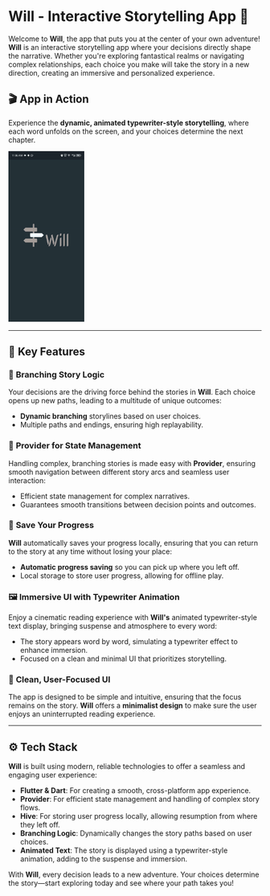 # **Will** - Interactive Storytelling App 📖

Welcome to **Will**, the app that puts you at the center of your own adventure! **Will** is an interactive storytelling app where your decisions directly shape the narrative. Whether you're exploring fantastical realms or navigating complex relationships, each choice you make will take the story in a new direction, creating an immersive and personalized experience.

## 🎬 **App in Action**

Experience the **dynamic, animated typewriter-style storytelling**, where each word unfolds on the screen, and your choices determine the next chapter.

<img src="shots/moving_will.gif" width="30%" height="30%">



---

## 🚀 **Key Features**

### 🧠 **Branching Story Logic**
Your decisions are the driving force behind the stories in **Will**. Each choice opens up new paths, leading to a multitude of unique outcomes:

- **Dynamic branching** storylines based on user choices.
- Multiple paths and endings, ensuring high replayability.

### 🔄 **Provider for State Management**
Handling complex, branching stories is made easy with **Provider**, ensuring smooth navigation between different story arcs and seamless user interaction:

- Efficient state management for complex narratives.
- Guarantees smooth transitions between decision points and outcomes.

### 💾 **Save Your Progress**
**Will** automatically saves your progress locally, ensuring that you can return to the story at any time without losing your place:

- **Automatic progress saving** so you can pick up where you left off.
- Local storage to store user progress, allowing for offline play.

### 🖼️ **Immersive UI with Typewriter Animation**
Enjoy a cinematic reading experience with **Will's** animated typewriter-style text display, bringing suspense and atmosphere to every word:

- The story appears word by word, simulating a typewriter effect to enhance immersion.
- Focused on a clean and minimal UI that prioritizes storytelling.

### 📱 **Clean, User-Focused UI**
The app is designed to be simple and intuitive, ensuring that the focus remains on the story. **Will** offers a **minimalist design** to make sure the user enjoys an uninterrupted reading experience.

---

## ⚙️ **Tech Stack**

**Will** is built using modern, reliable technologies to offer a seamless and engaging user experience:

- **Flutter & Dart**: For creating a smooth, cross-platform app experience.
- **Provider**: For efficient state management and handling of complex story flows.
- **Hive**: For storing user progress locally, allowing resumption from where they left off.
- **Branching Logic**: Dynamically changes the story paths based on user choices.
- **Animated Text**: The story is displayed using a typewriter-style animation, adding to the suspense and immersion.


With **Will**, every decision leads to a new adventure. Your choices determine the story—start exploring today and see where your path takes you!
